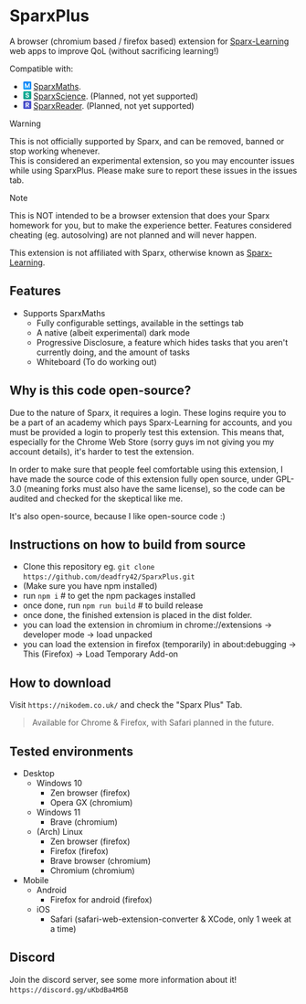 # SparxPlus

A browser (chromium based / firefox based) extension for [Sparx-Learning](https://sparx-learning.com) web apps to improve QoL (without sacrificing learning!)  
  
Compatible with:

* <img width=14 src="assets/icon/sparx/mathss.png"> [SparxMaths](https://maths.sparx-learning.com).
* <img width=14 src="assets/icon/sparx/sciencee.png"> [SparxScience](https://science.sparx-learning.com). (Planned, not yet supported)
* <img width=14 src="assets/icon/sparx/readerr.png"> [SparxReader](https://reader.sparx-learning.com). (Planned, not yet supported)

> [!WARNING]
> This is not officially supported by Sparx, and can be removed, banned or stop working whenever.  
> This is considered an experimental extension, so you may encounter issues while using SparxPlus. Please make sure to report these issues in the issues tab.

> [!NOTE]
> This is NOT intended to be a browser extension that does your Sparx homework for you, but to make the experience better.
> Features considered cheating (eg. autosolving) are not planned and will never happen.

This extension is not affiliated with Sparx, otherwise known as [Sparx-Learning](https://sparx-learning.com).  

## Features

* Supports SparxMaths
  * Fully configurable settings, available in the settings tab
  * A native (albeit experimental) dark mode
  * Progressive Disclosure, a feature which hides tasks that you aren't currently doing, and the amount of tasks
  * Whiteboard (To do working out)

## Why is this code open-source?

Due to the nature of Sparx, it requires a login. These logins require you to be a part of an academy which pays Sparx-Learning for accounts, and you must be provided a login to properly test this extension. This means that, especially for the Chrome Web Store (sorry guys im not giving you my account details), it's harder to test the extension.

In order to make sure that people feel comfortable using this extension, I have made the source code of this extension fully open source, under GPL-3.0 (meaning forks must also have the same license), so the code can be audited and checked for the skeptical like me.

It's also open-source, because I like open-source code :)

## Instructions on how to build from source

* Clone this repository eg. `git clone https://github.com/deadfry42/SparxPlus.git`
* (Make sure you have npm installed)
* run `npm i` # to get the npm packages installed
* once done, run `npm run build` # to build release
* once done, the finished extension is placed in the dist folder.
* you can load the extension in chromium in chrome://extensions -> developer mode -> load unpacked
* you can load the extension in firefox (temporarily) in about:debugging -> This (Firefox) -> Load Temporary Add-on

## How to download

Visit `https://nikodem.co.uk/` and check the "Sparx Plus" Tab.  
> Available for Chrome & Firefox, with Safari planned in the future.

## Tested environments

* Desktop
  * Windows 10
    * Zen browser (firefox)
    * Opera GX (chromium)
  * Windows 11
    * Brave (chromium)
  * (Arch) Linux
    * Zen browser (firefox)
    * Firefox (firefox)
    * Brave browser (chromium)
    * Chromium (chromium)
* Mobile
  * Android
    * Firefox for android (firefox)
  * iOS
    * Safari (safari-web-extension-converter & XCode, only 1 week at a time)

## Discord

Join the discord server, see some more information about it!  
`https://discord.gg/uKbdBa4M5B`

